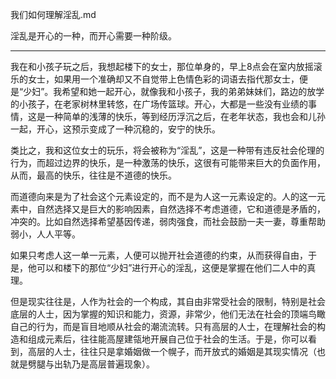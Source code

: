 我们如何理解淫乱.md

淫乱是开心的一种，而开心需要一种阶级。

---

我在和小孩子玩之后，我想起楼下的女士，那位单身的，早上8点会在室内放摇滚乐的女士，如果用一个准确却又不自觉带上色情色彩的词语去指代那女士，便是“少妇”。我希望和她一起开心，就像我和小孩子，我的弟弟妹妹们，路边的放学的小孩子，在老家树林里转悠，在广场传篮球。开心，大都是一些没有业绩的事情，这是一种简单的浅薄的快乐，等到经历浮沉之后，在老年状态，我也会和儿孙一起，开心，这预示变成了一种沉稳的，安宁的快乐。

类比之，我和这位女士的玩乐，将会被称为“淫乱”，这是一种带有违反社会伦理的行为，而超过边界的快乐，是一种激荡的快乐，这很有可能带来巨大的负面作用，从而，最高的快乐，往往是不道德的快乐。

而道德向来是为了社会这个元素设定的，而不是为人这一元素设定的。人的这一元素中，自然选择又是巨大的影响因素，自然选择不考虑道德，它和道德是矛盾的，冲突的。比如自然选择希望基因传递，弱肉强食，而社会鼓励一夫一妻，尊重帮助弱小，人人平等。

如果只考虑人这一单一元素，人便可以抛开社会道德的约束，从而获得自由，于是，他可以和楼下的那位“少妇”进行开心的淫乱，这便是掌握在他们二人中的真理。

但是现实往往是，人作为社会的一个构成，其自由非常受社会的限制，特别是社会底层的人士，因为掌握的知识和能力，资源，非常少，他们无法在社会的顶端鸟瞰自己的行为，而是盲目地顺从社会的潮流流转。只有高层的人士，在理解社会的构造和组成元素后，往往能高屋建瓴地开展自己位于社会的生活。于是，你可以看到，高层的人士，往往只是拿婚姻做一个幌子，而开放式的婚姻是其现实情况（也就是劈腿与出轨乃是高层普遍现象）。
